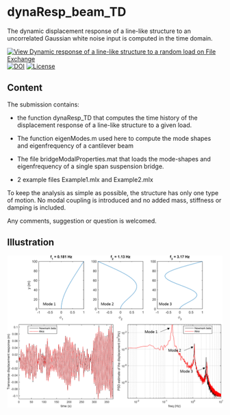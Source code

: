 # dynaResp_beam_TD
The dynamic displacement response of a line-like structure to an uncorrelated Gaussian white noise input is computed in the time domain.

[![View Dynamic response of a line-like structure to a random load on File Exchange](https://www.mathworks.com/matlabcentral/images/matlab-file-exchange.svg)](https://se.mathworks.com/matlabcentral/fileexchange/66016-dynamic-response-of-a-line-like-structure-to-a-random-load)
[![DOI](https://zenodo.org/badge/DOI/10.5281/zenodo.3965470.svg)](https://doi.org/10.5281/zenodo.3965470)
[![License](https://img.shields.io/badge/License-BSD%203--Clause-blue.svg)](https://opensource.org/licenses/BSD-3-Clause)

## Content

The submission contains:

- the function dynaResp_TD that computes the time history of the displacement response of a line-like structure to a given load.

- The function eigenModes.m used here to compute the mode shapes and eigenfrequency of a cantilever beam

- The file bridgeModalProperties.mat that loads the mode-shapes and eigenfrequency of a single span suspension bridge.

- 2 example files Example1.mlx and Example2.mlx

To keep the analysis as simple as possible, the structure has only one type of motion. No modal coupling is introduced and no added mass, stiffness or damping is included.

Any comments, suggestion or question is welcomed.

## Illustration

![Illustration](Illustration.png)
